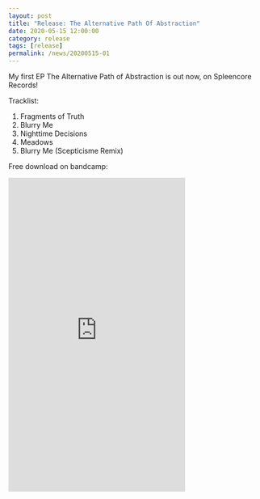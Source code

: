 ```yaml
---
layout: post
title: "Release: The Alternative Path Of Abstraction"
date: 2020-05-15 12:00:00
category: release
tags: [release]
permalink: /news/20200515-01
---
```


My first EP The Alternative Path of Abstraction is <!--more-->out now, on Spleencore Records!

Tracklist:

1. Fragments of Truth
2. Blurry Me
3. Nighttime Decisions
4. Meadows
5. Blurry Me (Scepticisme Remix)

Free download on bandcamp:

<iframe style="border: 0; width: 350px; height: 621px;" src="https://bandcamp.com/EmbeddedPlayer/album=1077529808/size=large/bgcol=333333/linkcol=ffffff/transparent=true/" seamless><a href="https://spleencorerecords.bandcamp.com/album/the-alternative-path-of-abstraction">The Alternative Path of Abstraction by Ryefield Society</a></iframe>